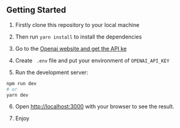 
## Getting Started
1. Firstly clone this repository to your local machine

2. Then run ```yarn install``` to install the dependencies

3. Go to the [Openai website and get the API ke](https://openai.com/)

4. Create ``` .env``` file and put your environment of ```OPENAI_API_KEY``` 

5. Run the development server:

```bash
npm run dev
# or
yarn dev
```

6. Open [http://localhost:3000](http://localhost:3000) with your browser to see the result.

7. Enjoy